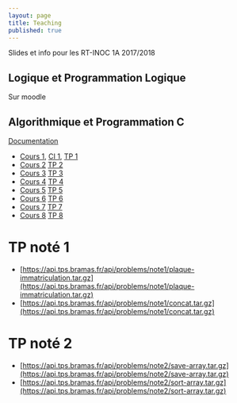 ```yaml
---
layout: page
title: Teaching
published: true
---
```


Slides et info pour les RT-INOC 1A 2017/2018


## Logique et Programmation Logique

Sur moodle

## Algorithmique et Programmation C

[Documentation](https://bramas.gitlab.io/libtps.h/)

* [Cours 1](https://bramas.gitlab.io/tps-c/), [CI 1](https://bramas.gitlab.io/tps-c/index.html?file=CI1), [TP 1](https://bramas.gitlab.io/tps-c/index.html?file=TP1)
* [Cours 2](https://bramas.gitlab.io/tps-c/index.html?file=cours2) [TP 2](https://bramas.gitlab.io/tps-c/index.html?file=TP2)
* [Cours 3](https://bramas.gitlab.io/tps-c/index.html?file=cours3) [TP 3](https://bramas.gitlab.io/tps-c/index.html?file=TP3)
* [Cours 4](https://bramas.gitlab.io/tps-c/index.html?file=cours4) [TP 4](https://bramas.gitlab.io/tps-c/index.html?file=TP4)
* [Cours 5](https://bramas.gitlab.io/tps-c/index.html?file=cours5) [TP 5](https://bramas.gitlab.io/tps-c/index.html?file=TP5)
* [Cours 6](https://bramas.gitlab.io/tps-c/index.html?file=cours6) [TP 6](https://bramas.gitlab.io/tps-c/index.html?file=TP6)
* [Cours 7](https://bramas.gitlab.io/tps-c/index.html?file=cours7) [TP 7](https://bramas.gitlab.io/tps-c/index.html?file=TP7)
* [Cours 8](https://bramas.gitlab.io/tps-c/index.html?file=cours8) [TP 8](https://bramas.gitlab.io/tps-c/index.html?file=TP8)

# TP noté 1
* [https://api.tps.bramas.fr/api/problems/note1/plaque-immatriculation.tar.gz](https://api.tps.bramas.fr/api/problems/note1/plaque-immatriculation.tar.gz)
* [https://api.tps.bramas.fr/api/problems/note1/concat.tar.gz](https://api.tps.bramas.fr/api/problems/note1/concat.tar.gz)

# TP noté 2
* [https://api.tps.bramas.fr/api/problems/note2/save-array.tar.gz](https://api.tps.bramas.fr/api/problems/note2/save-array.tar.gz)
* [https://api.tps.bramas.fr/api/problems/note2/sort-array.tar.gz](https://api.tps.bramas.fr/api/problems/note2/sort-array.tar.gz)

